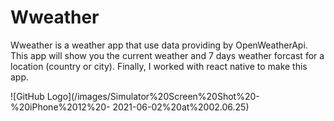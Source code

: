 # Wweather
Wweather is a weather app that use data providing by OpenWeatherApi.
This app will show you the current weather and 7 days weather forcast for a location (country or city).
Finally, I worked with react native to make this app.

![GitHub Logo](/images/Simulator%20Screen%20Shot%20-%20iPhone%2012%20- 2021-06-02%20at%2002.06.25)
